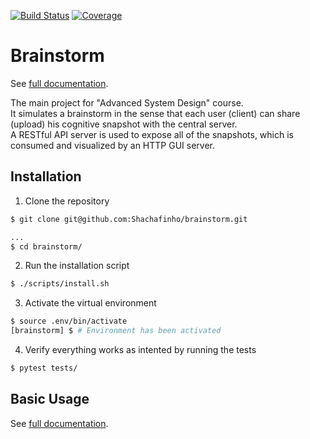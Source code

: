 [![Build Status](https://travis-ci.org/Shachafinho/brainstorm.svg?branch=master)](https://travis-ci.org/Shachafinho/brainstorm)
[![Coverage](https://codecov.io/gh/Shachafinho/brainstorm/branch/master/graph/badge.svg)](https://codecov.io/gh/Shachafinho/brainstorm)

# Brainstorm

See [full documentation](https://shachafinho-brainstorm.readthedocs.io/en/latest/).

The main project for "Advanced System Design" course.\
It simulates a brainstorm in the sense that each user (client) can share (upload) his cognitive snapshot with the central server.\
A RESTful API server is used to expose all of the snapshots, which is consumed and visualized by an HTTP GUI server.


## Installation

1. Clone the repository
```sh
$ git clone git@github.com:Shachafinho/brainstorm.git

...
$ cd brainstorm/
```

2. Run the installation script

```sh
$ ./scripts/install.sh
```

3. Activate the virtual environment

```sh
$ source .env/bin/activate
[brainstorm] $ # Environment has been activated
```

4. Verify everything works as intented by running the tests

```sh
$ pytest tests/
```


## Basic Usage

See [full documentation](https://shachafinho-brainstorm.readthedocs.io/en/latest/).
